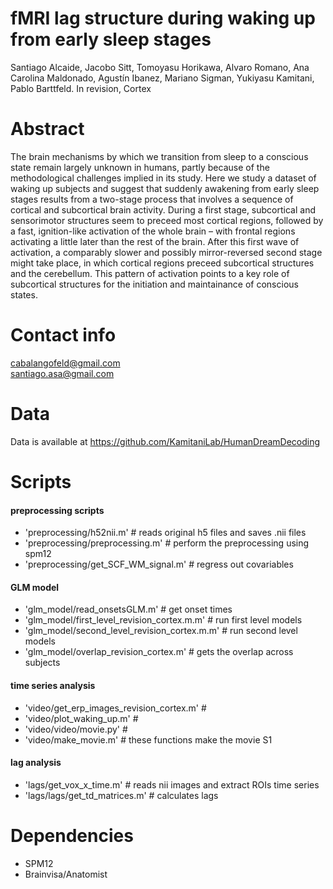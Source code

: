 fMRI lag structure during waking up from early sleep stages
========================================================================================
Santiago Alcaide, Jacobo Sitt, Tomoyasu Horikawa, Alvaro Romano, Ana Carolina Maldonado, Agustín Ibanez, Mariano Sigman, Yukiyasu Kamitani, Pablo Barttfeld. In revision, Cortex


Abstract
========

The brain mechanisms by which we transition from sleep to a conscious state remain largely unknown in humans, partly because of the methodological challenges implied in its study. Here we study a dataset of waking up subjects and suggest that suddenly awakening from early sleep stages results from a two-stage process that involves a sequence of cortical and subcortical brain activity. During a first stage, subcortical and sensorimotor structures seem to preceed most cortical regions, followed by a fast, ignition-like activation of the whole brain – with frontal regions activating a little later than the rest of the brain. After this first wave of activation, a comparably slower and possibly mirror-reversed second stage might take place, in which cortical regions preceed subcortical structures and the cerebellum. This pattern of activation points to a key role of subcortical structures for the initiation and maintainance of conscious states.

Contact info
====
cabalangofeld@gmail.com  
santiago.asa@gmail.com

Data
====

Data is available at https://github.com/KamitaniLab/HumanDreamDecoding


Scripts
=======

#### preprocessing scripts
- 'preprocessing/h52nii.m' #  reads original h5 files and saves .nii files
- 'preprocessing/preprocessing.m' # perform the preprocessing using spm12
- 'preprocessing/get_SCF_WM_signal.m' #  regress out covariables

#### GLM model
- 'glm_model/read_onsetsGLM.m' # get onset times
- 'glm_model/first_level_revision_cortex.m.m' # run first level models
- 'glm_model/second_level_revision_cortex.m.m' # run second level models
- 'glm_model/overlap_revision_cortex.m' # gets the overlap across subjects

#### time series analysis
- 'video/get_erp_images_revision_cortex.m' # 
- 'video/plot_waking_up.m' #
- 'video/video/movie.py' #
- 'video/make_movie.m' # these functions make the movie S1

#### lag analysis
- 'lags/get_vox_x_time.m' # reads nii images and extract ROIs time series
- 'lags/lags/get_td_matrices.m' # calculates lags


Dependencies
============

- SPM12
- Brainvisa/Anatomist



